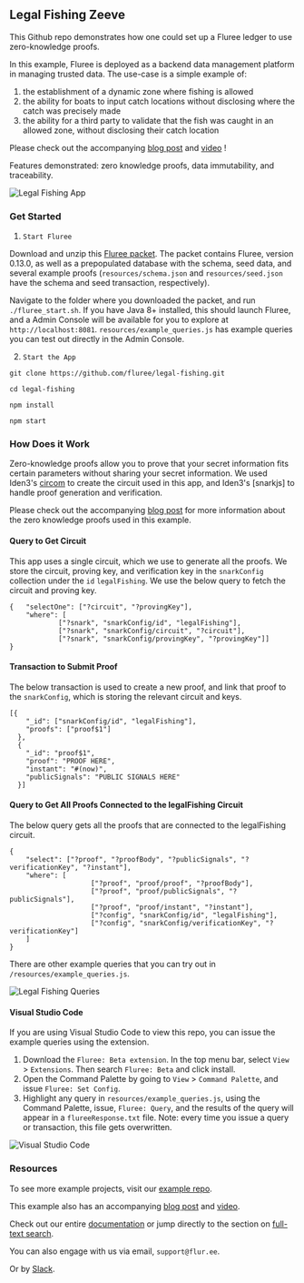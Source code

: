 ## Legal Fishing Zeeve

This Github repo demonstrates how one could set up a Fluree ledger to use zero-knowledge proofs.

In this example, Fluree is deployed as a backend data management platform in managing trusted data. The use-case is a simple example of:

1. the establishment of a dynamic zone where fishing is allowed
2. the ability for boats to input catch locations without disclosing where the catch was precisely made
3. the ability for a third party to validate that the fish was caught in an allowed zone, without disclosing their catch location

Please check out the accompanying [blog post](https://flur.ee/2020/02/05/using-zero-knowledge-proofs-with-fluree/) and [video](https://youtu.be/LlBBaorIzgs) !

Features demonstrated: zero knowledge proofs, data immutability, and traceability. 

![Legal Fishing App](public/zero-knowledge.gif)

### Get Started

1. `Start Fluree`

Download and unzip this [Fluree packet](https://fluree-examples.s3.amazonaws.com/fluree-zero-knowledge-packet.zip). The packet contains Fluree, version 0.13.0, as well as a prepopulated database with the schema, seed data, and several example proofs (`resources/schema.json` and `resources/seed.json` have the schema and seed transaction, respectively).

Navigate to the folder where you downloaded the packet, and run `./fluree_start.sh`. If you have Java 8+ installed, this should launch Fluree, and a Admin Console will be available for you to explore at `http://localhost:8081`. `resources/example_queries.js` has example queries you can test out directly in the Admin Console.

2. `Start the App`

```
git clone https://github.com/fluree/legal-fishing.git
```

```
cd legal-fishing
```

```
npm install
```

```
npm start
```

### How Does it Work

Zero-knowledge proofs allow you to prove that your secret information fits certain parameters without sharing your secret information. We used Iden3's [circom](https://github.com/iden3/circomlib) to create the circuit used in this app, and Iden3's [snarkjs] to handle proof generation and verification. 

Please check out the accompanying [blog post](https://flur.ee/2020/02/05/using-zero-knowledge-proofs-with-fluree/) for more information about the zero knowledge proofs used in this example.

#### Query to Get Circuit

This app uses a single circuit, which we use to generate all the proofs. We store the circuit, proving key, and verification key in the `snarkConfig` collection under the `id` `legalFishing`. We use the below query to fetch the circuit and proving key. 

```
{   "selectOne": ["?circuit", "?provingKey"],
    "where": [
            ["?snark", "snarkConfig/id", "legalFishing"],
            ["?snark", "snarkConfig/circuit", "?circuit"],
            ["?snark", "snarkConfig/provingKey", "?provingKey"]]
}
```

#### Transaction to Submit Proof

The below transaction is used to create a new proof, and link that proof to the `snarkConfig`, which is storing the relevant circuit and keys. 

```
[{
    "_id": ["snarkConfig/id", "legalFishing"],
    "proofs": ["proof$1"]
  }, 
  {
    "_id": "proof$1",
    "proof": "PROOF HERE",
    "instant": "#(now)",
    "publicSignals": "PUBLIC SIGNALS HERE"
  }]
```

#### Query to Get All Proofs Connected to the legalFishing Circuit

The below query gets all the proofs that are connected to the legalFishing circuit.

```
{
    "select": ["?proof", "?proofBody", "?publicSignals", "?verificationKey", "?instant"],
    "where": [
                    ["?proof", "proof/proof", "?proofBody"],
                    ["?proof", "proof/publicSignals", "?publicSignals"],
                    ["?proof", "proof/instant", "?instant"],
                    ["?config", "snarkConfig/id", "legalFishing"],
                    ["?config", "snarkConfig/verificationKey", "?verificationKey"]
    ]
}
```

There are other example queries that you can try out in `/resources/example_queries.js`.

![Legal Fishing Queries](public/queries.gif)

#### Visual Studio Code
If you are using Visual Studio Code to view this repo, you can issue the example queries using the extension.

1. Download the `Fluree: Beta extension`. In the top menu bar, select `View` > `Extensions`. Then search `Fluree: Beta` and click install.
2. Open the Command Palette by going to `View` > `Command Palette`, and issue `Fluree: Set Config`.
3. Highlight any query in `resources/example_queries.js`, using the Command Palette, issue, `Fluree: Query`, and the results of the query will appear in a `flureeResponse.txt` file. Note: every time you issue a query or transaction, this file gets overwritten.

![Visual Studio Code](public/vscode.gif)

### Resources

To see more example projects, visit our [example repo](https://github.com/fluree/examples). 

This example also has an accompanying [blog post](https://flur.ee/2020/02/05/using-zero-knowledge-proofs-with-fluree/) and [video](https://youtu.be/LlBBaorIzgs).


Check out our entire [documentation](https://docs.flur.ee/) or jump directly to the section on [full-text search](https://docs.flur.ee/docs/database-setup/database-settings#language).

You can also engage with us via email, `support@flur.ee`.

Or by [Slack](https://launchpass.com/flureedb).


